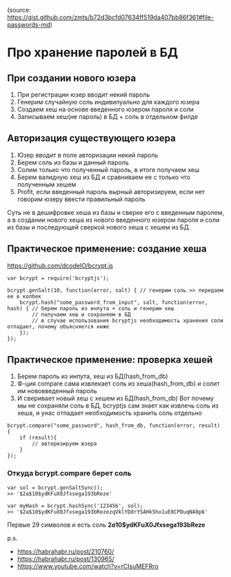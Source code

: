 (source: https://gist.github.com/zmts/b72d3bcfd07634ff519da407bb86f361#file-passwords-md)
# Про хранение паролей в БД

## При создании нового юзера
1. При регистрации юзер вводит некий пароль
2. Генерим случайную соль индивилуально для каждого юзера
3. Создаем хеш на основе введенного юзером пароля и соли
4. Записываем хеш(не пароль) в БД + соль в отдельном филде

## Авторизация существующего юзера
1. Юзер вводит в поле авторизации некий пароль
2. Берем соль из базы и данный пароль
3. Солим только что полученный пароль, в итоге получаем хеш
4. Берем валидную хеш из БД и сравниваем ее с только что полученным хешем
5. Profit, если введенный пароль вырный авторизируем, если нет говорим юзеру ввести правильный пароль

Суть не в дешифровке хеша из базы и сверке его с введенным паролем, а в создании нового хеша из нового введенного юзером пароля и соли из базы и последующей сверкой нового хеша с хешем из БД.

## Практическое применение: создание хеша
https://github.com/dcodeIO/bcrypt.js
```
var bcrypt = require('bcryptjs');

bcrypt.genSalt(10, function(error, salt) { // генерим соль >> передаем ее в колбек
    bcrypt.hash("some_password_from_input", salt, function(error, hash) { // берем пароль из инпута + соль и генерим хеш
        // получаем хеш и сохраняем в БД
        // в случае использования bcryptjs необходимость хранения соли отпадает, почему объясняется ниже
    });
});
```

## Практическое применение: проверка хешей

1. Берем пароль из инпута, хеш из БД(hash_from_db)
2. Ф-ция compare сама извлекает соль из хеша(hash_from_db) и солит им нововведенный пароль
3. И сверивает новый хеш с хешем из БД(hash_from_db)
Вот почему мы не сохраняли соль в БД, bcryptjs сам знает как извлечь соль из хеша, и унас отпадает необходимость хранить соль отдельно
```
bcrypt.compare("some_password", hash_from_db, function(error, result) {
    if (result){
        // авторизируем юзера
    }
});
```
### Откуда bcrypt.compare берет соль
```
var sol = bcrypt.genSaltSync();
>> '$2a$10$ydKFuX0Jfxsega193bReze'

var myHash = bcrypt.hashSync('123456', sol);
>> '$2a$10$ydKFuX0Jfxsega193bRezezqVklYDdrYSAHk5ho1uE8CPDuqNA8p6'
```
Первые 29 символов и есть соль __$2a$10$ydKFuX0Jfxsega193bReze__

p.s.
- https://habrahabr.ru/post/210760/
- https://habrahabr.ru/post/130965/
- https://www.youtube.com/watch?v=rCIsuMEFRro